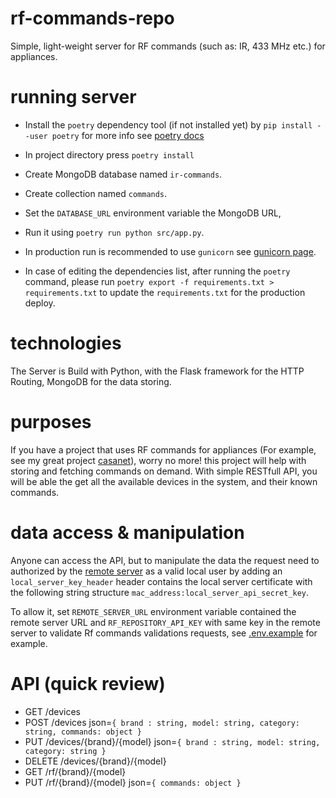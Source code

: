 # rf-commands-repo
Simple, light-weight server for RF commands (such as: IR, 433 MHz etc.) for appliances.

# running server

* Install the `poetry` dependency tool (if not installed yet) by `pip install --user poetry` for more info see [poetry docs](https://python-poetry.org/docs/)
* In project directory press `poetry install`
* Create MongoDB  database named `ir-commands`.
* Create collection named `commands`.
* Set the `DATABASE_URL` environment variable the MongoDB URL,
* Run it using `poetry run python src/app.py`.
* In production run is recommended to use `gunicorn` see [gunicorn page](https://pypi.org/project/gunicorn/).

* In case of editing the dependencies list, after running the `poetry` command, please run `poetry export -f requirements.txt > requirements.txt` to update the `requirements.txt` for the production deploy.

# technologies
The Server is Build with Python, with the Flask framework for the HTTP Routing, MongoDB for the data storing.

# purposes
If you have a project that uses RF commands for appliances (For example, see my great project [casanet](https://github.com/casanet/casanet-server)), worry no more! this project will help with storing and fetching commands on demand.
With simple RESTfull API, you will be able the get all the available devices in the system, and their known commands.

# data access & manipulation
Anyone can access the API, but to manipulate the data the request need to authorized by the [remote server](https://github.com/casanet/remote-server) as a valid local user
by adding an `local_server_key_header` header contains the local server certificate with the following string structure `mac_address:local_server_api_secret_key`.

To allow it, set `REMOTE_SERVER_URL` environment variable contained the remote server URL and `RF_REPOSITORY_API_KEY` with same key in the remote server to validate Rf commands validations requests, see [.env.example](./.env.example) for example.

# API (quick review)
 - GET /devices
 - POST /devices json=`{ brand : string, model: string, category: string, commands: object }`
 - PUT /devices/{brand}/{model} json=`{ brand : string, model: string, category: string }`
 - DELETE /devices/{brand}/{model}
 - GET /rf/{brand}/{model} 
 - PUT /rf/{brand}/{model} json=`{ commands: object }`



